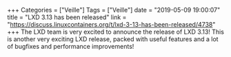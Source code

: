 +++
Categories = ["Veille"]
Tags = ["Veille"]
date = "2019-05-09 19:00:07"
title = "LXD 3.13 has been released"
link = "https://discuss.linuxcontainers.org/t/lxd-3-13-has-been-released/4738"
+++
The LXD team is very excited to announce the release of LXD 3.13! This is another very exciting LXD release, packed with useful features and a lot of bugfixes and performance improvements!
